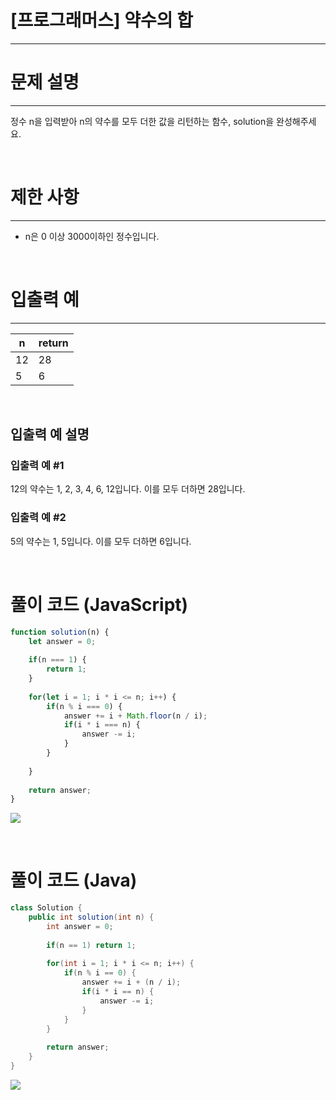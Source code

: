# [프로그래머스] 약수의 합
---
# 문제 설명
---
정수 n을 입력받아 n의 약수를 모두 더한 값을 리턴하는 함수, solution을 완성해주세요.

<br>

# 제한 사항
---
+ n은 0 이상 3000이하인 정수입니다.

<br>

# 입출력 예
---
|n|return|
|---|---|
|12|28|
|5|6|

<br>

## 입출력 예 설명
### 입출력 예 #1
12의 약수는 1, 2, 3, 4, 6, 12입니다. 이를 모두 더하면 28입니다.

### 입출력 예 #2
5의 약수는 1, 5입니다. 이를 모두 더하면 6입니다.

<br>

# 풀이 코드 (JavaScript)
```js
function solution(n) {
    let answer = 0;
    
    if(n === 1) {
        return 1;
    }
    
    for(let i = 1; i * i <= n; i++) {
        if(n % i === 0) {
            answer += i + Math.floor(n / i);   
            if(i * i === n) {
                answer -= i;
            } 
        }
        
    }
    
    return answer;
}
```

![](https://velog.velcdn.com/images/reyang/post/744765ae-eb76-49b9-925e-54c848a9a923/image.png)

<br>

# 풀이 코드 (Java)
```java
class Solution {
    public int solution(int n) {
        int answer = 0;
        
        if(n == 1) return 1;
        
        for(int i = 1; i * i <= n; i++) {
            if(n % i == 0) {
                answer += i + (n / i);
                if(i * i == n) {
                    answer -= i;
                }
            }
        }
        
        return answer;
    }
}
```
![](https://velog.velcdn.com/images/reyang/post/b4be486e-1908-4c6d-8284-196982d55b60/image.png)
